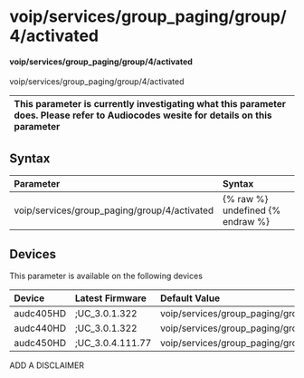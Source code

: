 ﻿---
description: voip/services/group_paging/group/4/activated
search: false
---

# voip/services/group_paging/group/4/activated

#### voip/services/group_paging/group/4/activated

voip/services/group_paging/group/4/activated


| This parameter is currently investigating what this parameter does. Please refer to Audiocodes wesite for details on this parameter | 
| :--- |

## Syntax
| Parameter | Syntax |
| :--- | :--- |
|voip/services/group_paging/group/4/activated | {% raw %} undefined {% endraw %}|

## Devices
This parameter is available on the following devices

| Device | Latest Firmware | Default Value |
|:---|:---|:---|
| audc405HD | ;UC_3.0.1.322 | voip/services/group_paging/group/4/activated=0 
| audc440HD | ;UC_3.0.1.322 | voip/services/group_paging/group/4/activated=0 
| audc450HD | ;UC_3.0.4.111.77 | voip/services/group_paging/group/4/activated=0 

ADD A DISCLAIMER
